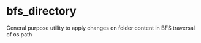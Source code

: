 # bfs_directory
General purpose utility to apply changes on folder content in BFS traversal of os path
